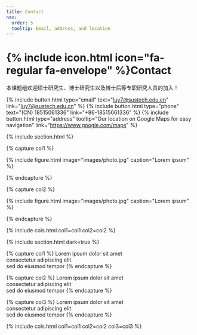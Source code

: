 ```yaml
---
title: Contact
nav:
  order: 5
  tooltip: Email, address, and location
---
```


# {% include icon.html icon="fa-regular fa-envelope" %}Contact

本课题组欢迎硕士研究生、博士研究生以及博士后等专职研究人员的加入！

{%
  include button.html
  type="email"
  text="luy7@sustech.edu.cn"
  link="luy7@sustech.edu.cn"
%}
{%
  include button.html
  type="phone"
  text="(CN) 18515061336"
  link="+86-18515061336"
%}
{%
  include button.html
  type="address"
  tooltip="Our location on Google Maps for easy navigation"
  link="https://www.google.com/maps"
%}

{% include section.html %}

{% capture col1 %}

{%
  include figure.html
  image="images/photo.jpg"
  caption="Lorem ipsum"
%}

{% endcapture %}

{% capture col2 %}

{%
  include figure.html
  image="images/photo.jpg"
  caption="Lorem ipsum"
%}

{% endcapture %}

{% include cols.html col1=col1 col2=col2 %}

{% include section.html dark=true %}

{% capture col1 %}
Lorem ipsum dolor sit amet  
consectetur adipiscing elit  
sed do eiusmod tempor
{% endcapture %}

{% capture col2 %}
Lorem ipsum dolor sit amet  
consectetur adipiscing elit  
sed do eiusmod tempor
{% endcapture %}

{% capture col3 %}
Lorem ipsum dolor sit amet  
consectetur adipiscing elit  
sed do eiusmod tempor
{% endcapture %}

{% include cols.html col1=col1 col2=col2 col3=col3 %}
